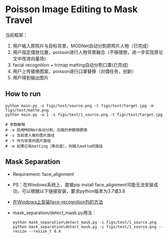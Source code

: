 # Poisson Image Editing to Mask Travel

当前框架：

1. 用户输入原照片与目标背景，MODNet自动分割原照片人物（已完成）
2. 用户指定摆放位置，poisson进行人物背景融合（不够理想，进一步实现原论文中改进向量场）
3. facial recognition + trimap matting自动分割口罩(已完成)
4. 用户上传替换图案，poisson进行口罩替换（对偶任务，创新）
5. 用户得到输出图片

## How to run

```
python main.py -s figs/test/source.png -t figs/test/target.jpg -m figs/test/matte.png
python main.py -a 1 -s figs/test/1_source.png -t figs/test/target.jpg

# 参数解释
# -a 启用MODNet自动分割，后面的参数随便填
# -s 含前景人像的图片路径
# -t 作为背景的图片路径
# -m 如果已有matting（黑白底），则输入matte的路径
```

## Mask Separation

- Requirement: face_alignment
- PS：在Windows系统上，直接pip install face_alignment可能无法安装成功，可以根据以下链接安装，要求python版本为3.7或3.8
- [在Windows上安装face-recognition包的方法](https://www.geeksforgeeks.org/how-to-install-face-recognition-in-python-on-windows/)
- mask_separation/detect_mask.py用法：

  ```shell
  python mask_separation\detect_mask.py -i figs/test/1_source.png
  python mask_separation\detect_mask.py -i figs/test/1_source.png --resize --resize_t 0.4
  ```
